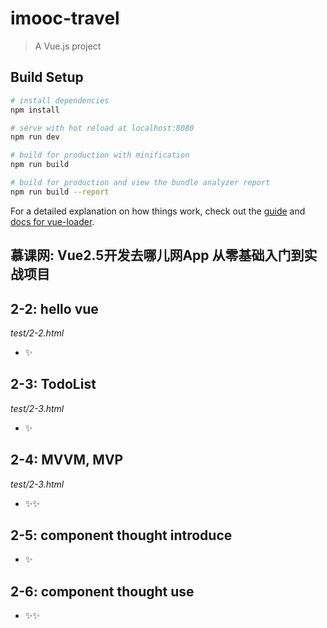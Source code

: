 # imooc-travel

> A Vue.js project

## Build Setup

``` bash
# install dependencies
npm install

# serve with hot reload at localhost:8080
npm run dev

# build for production with minification
npm run build

# build for production and view the bundle analyzer report
npm run build --report
```

For a detailed explanation on how things work, check out the [guide](http://vuejs-templates.github.io/webpack/) and [docs for vue-loader](http://vuejs.github.io/vue-loader).


## 慕课网: Vue2.5开发去哪儿网App 从零基础入门到实战项目


## 2-2: hello vue
*test/2-2.html*
- ✨


## 2-3: TodoList
*test/2-3.html*
- ✨


## 2-4: MVVM, MVP
*test/2-3.html*
- ✨✨


## 2-5: component thought introduce
- ✨


## 2-6: component thought use
- ✨✨
